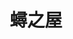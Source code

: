 ---
title: "蟳之屋"
description: "蟳之屋"
layout: shop
keywords:
  - 美食競賽
  - 台灣美食
  - 美食精選
datePublished: "2025-06-30"
dateModified: "2025-07-02"
city: "高雄市"
district: "新興區"
address: "高雄市新興區民生一路93號"
phone: "072266127"
geo: "22.6277478714885, 120.31184173391658"
google_map: "https://maps.app.goo.gl/zsgBQpGLMfF2K6548"
footinder: "https://footinder.com.tw/%E9%AB%98%E9%9B%84%E5%B8%82%E6%96%B0%E8%88%88%E5%8D%80/11704/"
official: "https://www.facebook.com/p/%E8%9F%B3%E4%B9%8B%E5%B1%8B-100071895429807/"
award:
  - name: "500盤"
    year: "2024"
    entries:
      - dishes:
          - "炸紅新娘"

---